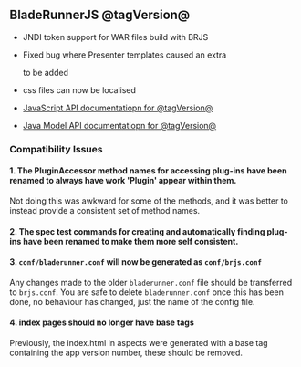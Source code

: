 ## BladeRunnerJS @tagVersion@
- JNDI token support for WAR files build with BRJS
- Fixed bug where Presenter templates caused an extra <div/> to be added
- css files can now be localised

- [JavaScript API documentatiopn for @tagVersion@](http://apidocs.bladerunnerjs.org/@tagVersion@/js/)
- [Java Model API documentatiopn for @tagVersion@](http://apidocs.bladerunnerjs.org/@tagVersion@/java/)

### Compatibility Issues

#### 1. The PluginAccessor method names for accessing plug-ins have been renamed to always have work 'Plugin' appear within them.

Not doing this was awkward for some of the methods, and it was better to instead provide a consistent set of method names.


#### 2. The spec test commands for creating and automatically finding plug-ins have been renamed to make them more self consistent.

#### 3. `conf/bladerunner.conf` will now be generated as `conf/brjs.conf`

Any changes made to the older `bladerunner.conf` file should be transferred to `brjs.conf`.
You are safe to delete `bladerunner.conf` once this has been done, no behaviour has changed, just the name of the config file.

#### 4. index pages should no longer have base tags

Previously, the index.html in aspects were generated with a base tag containing the app version number, these should be removed.